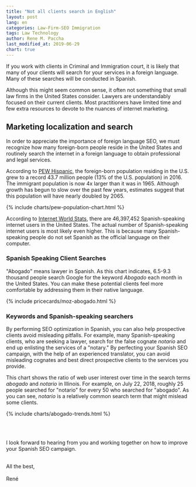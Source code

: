 ```yaml
---
title: "Not all clients search in English"
layout: post
lang: en
categories: Law-Firm-SEO Immigration
tags: Law Technology
author: Rene M. Paccha
last_modified_at: 2019-06-29
chart: true
---
```


If you work with clients in Criminal and Immigration court, it is likely that many of your clients will search for your services in a foreign language.  
Many of these searches will be conducted in Spanish.

Although this might seem common sense, it often not something that small law firms in the United States consider.  Lawyers are understandably focused on their current clients. Most practitioners have limited time and few extra resources to devote to the nuances of internet marketing.

## Marketing localization and search
In order to appreciate the importance of foreign language SEO, we must recognize how many foreign-born people reside in the United States and routinely search the internet in a foreign language to obtain professional and legal services.

According to [PEW Hispanic](https://www.pewhispanic.org/2019/06/03/facts-on-u-s-immigrants/), the foreign-born population residing in the U.S. grew to a record 43.7 million people (13% of the U.S. population) in 2016.  The immigrant population is now 4x larger than it was in 1965. Although growth has begun to slow over the past few years, estimates suggest that this population will have nearly doubled by 2065.

{% include charts/pew-population-chart.html %}

According to [Internet World Stats](https://www.internetworldstats.com/stats13.htm), there are 46,397,452 Spanish-speaking internet users in the United States.  The actual number of Spanish-speaking internet users is most likely even higher.  This is because many Spanish-speaking people do not set Spanish as the official language on their computer.

### Spanish Speaking Client Searches

"Abogado" means lawyer in Spanish. As this chart indicates, 6.5-9.3 thousand people search Google for the keyword *Abogado* each month in the United States. You can make these potential clients feel more comfortable by addressing them in their native language.


{% include pricecards/moz-abogado.html %}

### Keywords and Spanish-speaking searchers

By performing SEO optimization in Spanish, you can also help prospective clients avoid misleading pitfalls.  For example, many Spanish-speaking clients, who are seeking a lawyer, search for the false cognate *notario* and end up enlisting the services of a "notary." By perfecting your Spanish SEO campaign, with the help of an experienced translator, you can avoid misleading cognates and best direct prospective clients to the services you provide.

This chart shows the ratio of web user interest over time in the search terms *abogado* and *notario* in Illinois. For example, on July 22, 2018, roughly 25 people searched for "notario" for every 50 who searched for "abogado".  As you can see, *notario* is a relatively common search term that might mislead some clients.

{% include charts/abogado-trends.html %}

<br/>
<br/>

I look forward to hearing from you and working together on how to improve your Spanish SEO campaign.
<br/>
<br/>


All the best,
<br/>
<br/>
René




<!-- highcharts lib -->
<script src="https://cdnjs.cloudflare.com/ajax/libs/highcharts/7.0.3/highcharts.js" integrity="sha256-xMDeombsoo/Gy2p6UAwTnuelns6zCc8OwQZP0m9DHnU=" crossorigin="anonymous"></script>
